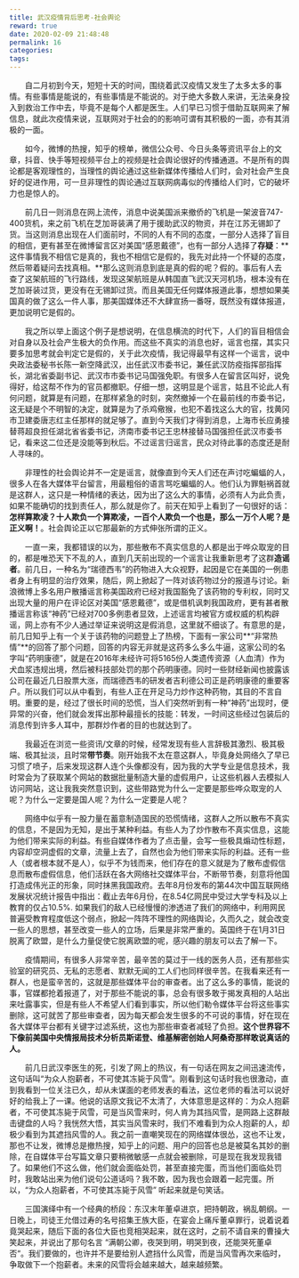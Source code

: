 ```yaml
---
title: 武汉疫情背后思考-社会舆论
reward: true
date: 2020-02-09 21:48:48
permalink: 16
categories:
tags:
---
```


　　自二月初到今天，短短十天的时间，围绕着武汉疫情又发生了太多太多的事情。有些事情是能说的，有些事情是不能说的。对于绝大多数人来讲，无法亲身投入到救治工作中去，毕竟不是每个人都是医生。人们早已习惯于借助互联网来了解信息，就此次疫情来说，互联网对于社会的的影响可谓有其积极的一面，亦有其消极的一面。
<!-- More -->
　　如今，微博的热搜，知乎的榜单，微信公众号、今日头条等资讯平台上的文章，抖音、快手等短视频平台上的视频是社会舆论很好的传播通道。不是所有的舆论都是客观理性的，当理性的舆论通过这些新媒体传播给人们时，会对社会产生良好的促进作用，可一旦非理性的舆论通过互联网病毒似的传播给人们时，它的破坏力也是惊人的。

　　前几日一则消息在网上流传，消息中说美国派来撤侨的飞机是一架波音747-400货机，来之前飞机在芝加哥装满了用于援助武汉的物资，并在江苏无锡卸了货。当这则消息出现在人们面前时，不同的人有不同的态度，一部分人选择了盲目的相信，更有甚至在微博留言区对美国“感恩戴德”，也有一部分人选择了**存疑**：**这件事情我不相信它是真的，我也不相信它是假的，我先对此持一个怀疑的态度，然后带着疑问去找真相。**那么这则消息到底是真的假的呢？假的。事后有人去查了这架航班的飞行路线，发现这架航班是从韩国直飞武汉天河机场，根本没有在芝加哥装过货，更没有在无锡卸过货。而且美国无任何媒体报道此事，想想如果美国真的做了这么一件人事，那美国媒体还不大肆宣扬一番呀，既然没有媒体报道，更加说明它是假的。

　　我之所以举上面这个例子是想说明，在信息横流的时代下，人们的盲目相信会对自身以及社会产生极大的负作用。而这些不真实的消息也好，谣言也摆，其实只要多加思考就会判定它是假的，关于此次疫情，我记得最早有这样一个谣言，说中央政法委秘书长陈一新空降武汉，出任武汉市委书记，兼任武汉防疫指挥部指挥长，湖北省委副书记、武汉市市委书记马国强免职。有很多人在留言区叫好，说免得好，给这帮不作为的官员都撤职。仔细一想，这明显是个谣言，姑且不论此人有何问题，就算是有问题，在那样紧急的时刻，突然撤掉一个在最前线的市委书记，这无疑是个不明智的决定，就算是为了杀鸡儆猴，也犯不着找这么大的官，找黄冈市卫建委唐志红主任那样的就足够了。直到今天我们才得到消息，上海市长应勇接替蒋超良担任湖北省省委书记，济南市委书记王忠林接替马国强担任武汉市委书记，看来这二位还是没能等到秋后。不过谣言归谣言，民众对待此事的态度还是耐人寻味的。

　　非理性的社会舆论并不一定是谣言，就像直到今天人们还在声讨吃蝙蝠的人，很多人在各大媒体平台留言，用最粗俗的语言骂吃蝙蝠的人。他们认为罪魁祸首就是这群人，这只是一种情绪的表达，因为出了这么大的事情，必须有人为此负责，如果不能确切的找到责任人，那么就是你了。前天在知乎上看到了一句很好的话：**怎样算欺凌？十人欺负一个算欺凌，一百个人欺负一个也是，那么一万个人呢？是正义啊！**。社会舆论正以它那最新的方式伸张所谓的正义。

　　一直一来，我都错误的以为，那些散布不真实信息的人都是出于哗众取宠的目的，都是唯恐天下不乱的人，直到几天前出现的一个谣言让我重新思考了这群**造谣者**。前几日，一种名为“瑞德西韦”的药物进入大众视野，起因是它在美国的一例患者身上有明显的治疗效果，随后，网上掀起了一阵对该药物过分的报道与讨论。新浪微博上多名用户散播谣言称美国政府已经对我国豁免了该药物的专利权，同时又出现大量的用户在评论区对美国“感恩戴德”，或是借机讽刺我国政府，更有甚者散播谣言称该“神药”已经对700多例患者显效，上述谣言均被官方或权威的机构辟谣，网上亦有不少人通过举证来说明这是假消息，这里就不细谈了。有意思的是，前几日知乎上有一个关于该药物的问题登上了热榜，下面有一家公司**“非常热情”**的回答了那个问题，回答的内容无非就是这药多么多么牛逼，这家公司的名字叫“药明康德”，就是在2016年未经许可将5165份人类遗传资源（人血清）作为犬血浆违规出境，然后被科技部处罚的那个药明康德。同时一些财经新闻也披露该公司在最近几日股票大涨，而瑞德西韦的研发者吉利德公司正是药明康德的重要客户。所以我们可以从中看到，有些人正在开足马力炒作这种药物，其目的不言自明。重要的是，经过了很长时间的恐慌，当人们突然听到有一种“神药”出现时，便异常的兴奋，他们就会发挥出那种最擅长的技能：转发，一时间这些经过包装后的消息传到许多人耳中，那群炒作者的目的也就达到了。

　　我最近在浏览一些资讯/文章的时候，经常发现有些人言辞极其激烈、极其极端、极其扯淡，且时常**带节奏**。刚开始我不太在意这群人，毕竟身处网络久了早已习惯了喷子，后来发现这群人连个头像都没有，因为我的大学专业是信息技术，我时常会为了获取某个网站的数据批量制造大量的虚假用户，让这些机器人去模拟人访问网站，这让我我突然意识到，这些带路党为什么一定要是那些哗众取宠的人呢？为什么一定要是国人呢？为什么一定要是人呢？

　　网络中似乎有一股力量在蓄意制造国民的恐慌情绪，这群人之所以散布不真实的信息，不是因为无知，是出于某种利益。有些人为了炒作散布不真实信息，这能为他们带来实际的利益。有些自媒体作者为了点击量，会写一些极具煽动性标题，内容却空洞虚假的文章，流量上去了，自然也会为他们带来实际的利益。还有一些人（或者根本就不是人），似乎不为钱而来，他们存在的意义就是为了散布虚假信息而散布虚假信息，他们活跃在各大网络社交媒体平台，不断带节奏，刻意将他国打造成伟光正的形象，同时抹黑我国政府。去年8月份发布的第44次中国互联网络发展状况统计报告中指出：截止去年6月份，在8.54亿网民中受过大学专科及以上教育的仅占10.5%. 如果我们的敌人已经慢慢的渗透进了我们的网络中，利用网民普遍受教育程度低这个弱点，掀起一阵阵不理性的网络舆论，久而久之，就会改变一些人的思想，甚至改变一些人的立场，后果是非常严重的。英国终于在1月31日脱离了欧盟，是什么力量促使它脱离欧盟的呢，感兴趣的朋友可以去了解一下。

　　疫情期间，有很多人非常辛苦，最辛苦的莫过于一线的医务人员，还有那些实验室的研究员、无私的志愿者、默默无闻的工人们也同样很辛苦。在我看来还有一群人，也是蛮辛苦的，这就是那些媒体平台的审查者。出了这么多的事情，能说的事，官媒都抢着报道了，对于那些不能说的事，总会有很多敢于揭发真相的人站出来吐露事实，但是有些人不希望人们看到事实，所以他们勒令媒体平台将这些事实删除，这可就苦了那些审查者，因为每天都会发生很多的不可说的事情，好在现在各大媒体平台都有关键字过滤系统，这也为那些审查者减轻了负担。**这个世界容不下像前美国中央情报局技术分析员斯诺登、维基解密创始人阿桑奇那样敢说真话的人。**

　　前几日武汉李医生的死，引发了网上的热议，有一句话在网友之间迅速流传，这句话叫“为众人抱薪者，不可使其冻毙于风雪”。刚看到这句话时我也很激动，直到我看到一位关注已久，却从未谋面的老师发表的看法，这位老师的看法可以说好好的给我上了一课。他说的话原文我记不太清了，大体意思是这样的：为众人抱薪者，不可使其冻毙于风雪，可是当风雪来时，何人肯为其挡风雪，是网路上这群敲击键盘的人吗？我恍然大悟，其实当风雪来时，我们不难看到为众人抱薪的人，却极少看到为其遮挡风雪的人。我之前一直嘲笑现在的网络媒体很怂，这也不让发，那也不让发，微博总是撤热搜，知乎上的问题、用户的回答也总是被莫名其妙的删除，在自媒体平台写篇文章只要稍微敏感一点就会被删除，可是现在我发现我错了。如果他们不这么做，他们就会面临处罚，甚至直接完蛋，而当他们面临处罚时，我敢站出来为他们说句公道话吗？我不敢，因为我也会跟着一起完蛋。所以，“为众人抱薪者，不可使其冻毙于风雪” 听起来就是句笑话。

　　三国演绎中有一个经典的桥段：东汉末年董卓进京，把持朝政，祸乱朝纲。一日晚上，司徒王允借过寿的名号招集王族大臣，在宴会上痛斥董卓罪行，说着说着竟哭起来，随后下面的各位大臣也竞相哭起来，就在这时，之前不请自来的曹操大笑起来，并说出了那句名言 “满朝公卿，夜哭到明，明哭到夜，还能哭死董卓否“。我们要做的，也许并不是要给别人遮挡什么风雪，而是当风雪再次来临时，争取做下一个抱薪者。未来的风雪将会越来越大，越来越频繁。
